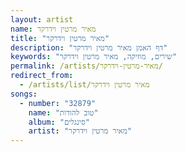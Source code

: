 ```yaml
---
layout: artist
name: מאיר מרטין וידרקר
title: "מאיר מרטין וידרקר"
description: "דף האמן מאיר מרטין וידרקר"
keywords: "שירים, מוזיקה, מאיר מרטין וידרקר"
permalink: /artists/מאיר-מרטין-וידרקר/
redirect_from:
  - /artists/list/מאיר מרטין וידרקר
songs:
  - number: "32879"
    name: "טוב להודות"
    album: "סינגלים"
    artist: "מאיר מרטין וידרקר"
---
```


